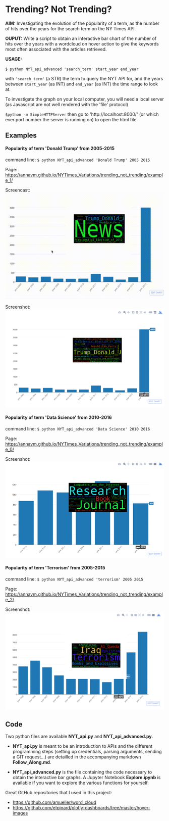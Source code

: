# Trending? Not Trending?

**AIM:** Investigating the evolution of the popularity of a term, as the number of hits over the years for the search term on the NY Times API.

**OUPUT:** Write a script to obtain an interactive bar chart of the number of hits over the years with a wordcloud on hover action to give the keywords most often associated with the articles retrieved.

**USAGE:**

`$ python NYT_api_advanced 'search_term' start_year end_year`

with `'search_term'` (a STR) the term to query the NYT API for, and the years between `start_year` (as INT) and `end_year` (as INT) the time range to look at.

To investigate the graph on your local computer, you will need a local server (as Javascript are not well rendered with the 'file' protocol)

`$python -m SimpleHTTPServer`
 then go to 'http://localhost:8000/' (or which ever port number the server is running on) to open the html file.

## Examples

#### Popularity of term 'Donald Trump' from 2005-2015

command line: `$ python NYT_api_advanced 'Donald Trump' 2005 2015`

Page: https://annavm.github.io/NYTimes_Variations/trending_not_trending/example_1/

Screencast: ![dashboard demo](https://github.com/AnnaVM/NYTimes_Variations/blob/master/trending_not_trending/example_1/Dashboard_Demo_DonaldTrump.gif "Dashboard demo for Donald Trump query")

Screenshot: ![Screenshot of example_1][ex_1]


#### Popularity of term 'Data Science' from 2010-2016

command line: `$ python NYT_api_advanced 'Data Science' 2010 2016`

Page: https://annavm.github.io/NYTimes_Variations/trending_not_trending/example_0/

Screenshot: ![Screenshot of example_0][ex_0]


#### Popularity of term 'Terrorism' from 2005-2015

command line: `$ python NYT_api_advanced 'terrorism' 2005 2015`

Page: https://annavm.github.io/NYTimes_Variations/trending_not_trending/example_2/

Screenshot: ![Screenshot of example_2][ex_2]


[ex_0]: https://github.com/AnnaVM/NYTimes_Variations/blob/master/trending_not_trending/images/plotly_Data_Science.png "Screenshot for the interactive bar graph for the trend in search term Data Science from 2010 to 2016"

[ex_1]: https://github.com/AnnaVM/NYTimes_Variations/blob/master/trending_not_trending/images/plotly_Donald_Trump.png "Screenshot for the interactive bar graph for the trend in search term Donald Trump from 2005 to 2015"

[ex_2]: https://github.com/AnnaVM/NYTimes_Variations/blob/master/trending_not_trending/images/plotly_terrorism.png "Screenshot for the interactive bar graph for the trend in search term terrorism from 2005 to 2015"

## Code
Two python files are available **NYT_api.py** and **NYT_api_advanced.py**.

- **NYT_api.py** is meant to be an introduction to APIs and the different programming steps (setting up credentials, parsing arguments, sending a GIT request...) are detailled in the accompanying markdown **Follow_Along.md**.

- **NYT_api_advanced.py** is the file containing the code necessary to obtain the interactive bar graphs. A Jupyter Notebook **Explore.ipynb** is available if you want to explore the various functions for yourself.

Great GitHub repositories that I used in this project:
- https://github.com/amueller/word_cloud
- https://github.com/etpinard/plotly-dashboards/tree/master/hover-images
